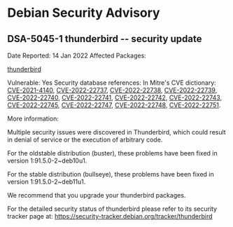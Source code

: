 
Debian Security Advisory
========================


DSA-5045-1 thunderbird -- security update
-----------------------------------------



Date Reported:
14 Jan 2022
Affected Packages:

[thunderbird](https://packages.debian.org/src:thunderbird)

Vulnerable:
Yes
Security database references:
In Mitre's CVE dictionary: [CVE-2021-4140](https://security-tracker.debian.org/tracker/CVE-2021-4140), [CVE-2022-22737](https://security-tracker.debian.org/tracker/CVE-2022-22737), [CVE-2022-22738](https://security-tracker.debian.org/tracker/CVE-2022-22738), [CVE-2022-22739](https://security-tracker.debian.org/tracker/CVE-2022-22739), [CVE-2022-22740](https://security-tracker.debian.org/tracker/CVE-2022-22740), [CVE-2022-22741](https://security-tracker.debian.org/tracker/CVE-2022-22741), [CVE-2022-22742](https://security-tracker.debian.org/tracker/CVE-2022-22742), [CVE-2022-22743](https://security-tracker.debian.org/tracker/CVE-2022-22743), [CVE-2022-22745](https://security-tracker.debian.org/tracker/CVE-2022-22745), [CVE-2022-22747](https://security-tracker.debian.org/tracker/CVE-2022-22747), [CVE-2022-22748](https://security-tracker.debian.org/tracker/CVE-2022-22748), [CVE-2022-22751](https://security-tracker.debian.org/tracker/CVE-2022-22751).  

More information:

Multiple security issues were discovered in Thunderbird, which could
result in denial of service or the execution of arbitrary code.


For the oldstable distribution (buster), these problems have been fixed
in version 1:91.5.0-2~deb10u1.


For the stable distribution (bullseye), these problems have been fixed in
version 1:91.5.0-2~deb11u1.


We recommend that you upgrade your thunderbird packages.


For the detailed security status of thunderbird please refer to
its security tracker page at:
<https://security-tracker.debian.org/tracker/thunderbird>





